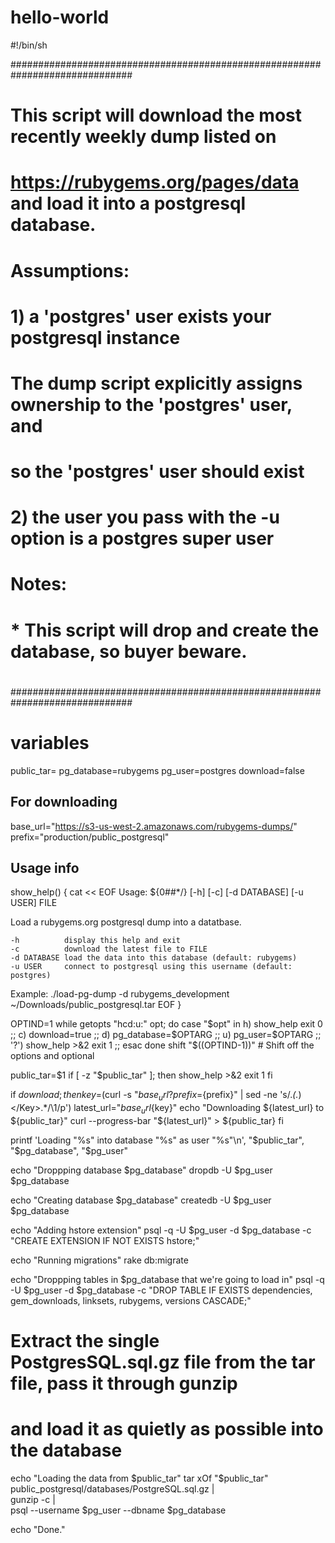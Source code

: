 # hello-world


#!/bin/sh

##############################################################################
# This script will download the most recently weekly dump listed on
# https://rubygems.org/pages/data and load it into a postgresql database.
#
# Assumptions:
#
# 1) a 'postgres' user exists your postgresql instance
#    The dump script explicitly assigns ownership to the 'postgres' user, and
#    so the 'postgres' user should exist
# 2) the user you pass with the -u option is a postgres super user
#
# Notes:
#
#  * This script will drop and create the database, so buyer beware.
#
##############################################################################

# variables
public_tar=
pg_database=rubygems
pg_user=postgres
download=false


## For downloading
base_url="https://s3-us-west-2.amazonaws.com/rubygems-dumps/"
prefix="production/public_postgresql"

## Usage info
show_help() {
  cat << EOF
Usage: ${0##*/} [-h] [-c] [-d DATABASE] [-u USER] FILE

Load a rubygems.org postgresql dump into a datatbase.

    -h          display this help and exit
    -c          download the latest file to FILE
    -d DATABASE load the data into this database (default: rubygems)
    -u USER     connect to postgresql using this username (default: postgres)

Example: ./load-pg-dump -d rubygems_development ~/Downloads/public_postgresql.tar
EOF
}

OPTIND=1
while getopts "hcd:u:" opt; do
    case "$opt" in
        h)
            show_help
            exit 0
            ;;
        c)  download=true
            ;;
        d)  pg_database=$OPTARG
            ;;
        u)  pg_user=$OPTARG
            ;;
        '?')
            show_help >&2
            exit 1
            ;;
    esac
done
shift "$((OPTIND-1))" # Shift off the options and optional

public_tar=$1
if [ -z "$public_tar" ]; then
  show_help >&2
  exit 1
fi

if $download; then
  key=$(curl -s "${base_url}?prefix=${prefix}" | sed -ne 's/.*<Key>\(.*\)<\/Key>.*/\1/p')
  latest_url="${base_url}${key}"
  echo "Downloading ${latest_url} to ${public_tar}"
  curl --progress-bar "${latest_url}" > ${public_tar}
fi

printf 'Loading "%s" into database "%s" as user "%s"\n', "$public_tar", "$pg_database", "$pg_user"

echo "Droppping database $pg_database"
dropdb -U $pg_user $pg_database

echo "Creating database $pg_database"
createdb -U $pg_user $pg_database

echo "Adding hstore extension"
psql -q -U $pg_user -d $pg_database -c "CREATE EXTENSION IF NOT EXISTS hstore;"

echo "Running migrations"
rake db:migrate

echo "Droppping tables in $pg_database that we're going to load in"
psql -q -U $pg_user -d $pg_database -c "DROP TABLE IF EXISTS dependencies, gem_downloads, linksets, rubygems, versions CASCADE;"

# Extract the single PostgresSQL.sql.gz file from the tar file, pass it through gunzip
# and load it as quietly as possible into the database
echo "Loading the data from $public_tar"
tar xOf "$public_tar" public_postgresql/databases/PostgreSQL.sql.gz | \
  gunzip -c | \
  psql --username $pg_user --dbname $pg_database

echo "Done."
